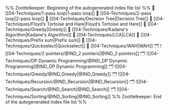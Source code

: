 %% Zoottelkeeper: Beginning of the autogenerated index file list  %%
📄 [[04-Techniques/1-pass loop|1-pass loop]]
📄 [[04-Techniques/2-pass loop|2-pass loop]]
📄 [[04-Techniques/Decision Tree|Decision Tree]]
📄 [[04-Techniques/Floyd’s Tortoise and Hare|Floyd’s Tortoise and Hare]]
📄 [[04-Techniques/Greedy|Greedy]]
📄 [[04-Techniques/Kadane's Algorithm|Kadane's Algorithm]]
📄 [[04-Techniques/LCA|LCA]]
📄 [[04-Techniques/Prefix sum|Prefix sum]]
📄 [[04-Techniques/Quickselect|Quickselect]]
📄 [[04-Techniques/WAH|WAH]]
🗂️ ![[04-Techniques/2 pointers/@IND_2 pointers|@IND_2 pointers]]
🗂️ ![[04-Techniques/DP Dynamic Programming/@IND_DP Dynamic Programming|@IND_DP Dynamic Programming]]
🗂️ ![[04-Techniques/Greedy/@IND_Greedy|@IND_Greedy]]
🗂️ ![[04-Techniques/Recursion/@IND_Recursion|@IND_Recursion]]
🗂️ ![[04-Techniques/Search/@IND_Search|@IND_Search]]
🗂️ ![[04-Techniques/Sorting/@IND_Sorting|@IND_Sorting]]
%% Zoottelkeeper: End of the autogenerated index file list  %%
